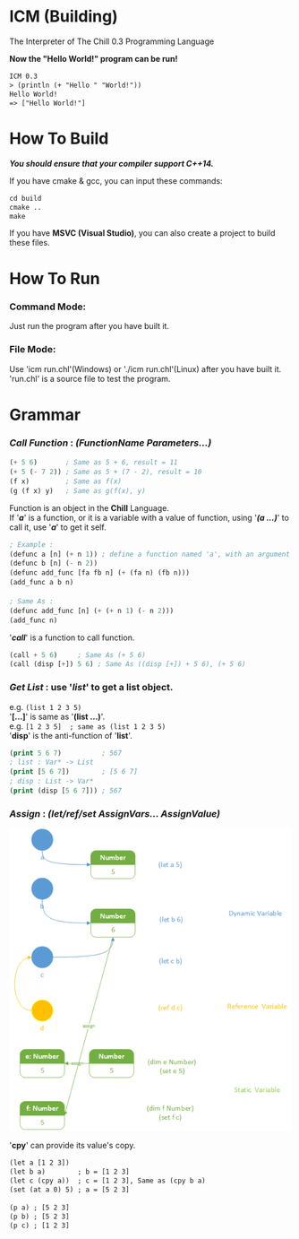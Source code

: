 # ICM (Building)
The Interpreter of The Chill 0.3 Programming Language

**Now the "Hello World!" program can be run!**

```
ICM 0.3
> (println (+ "Hello " "World!"))
Hello World!
=> ["Hello World!"]
```

# How To Build

***You should ensure that your compiler support C++14.***

If you have cmake & gcc, you can input these commands:

```
cd build
cmake ..
make
```

If you have **MSVC (Visual Studio)**, you can also create a project to build these files.<br>

# How To Run
### Command Mode:
Just run the program after you have built it.
### File Mode:
Use 'icm run.chl'(Windows) or './icm run.chl'(Linux) after you have built it.
'run.chl' is a source file to test the program.

# Grammar

### ***Call Function*** : *(FunctionName Parameters...)*

```lisp
(+ 5 6)       ; Same as 5 + 6, result = 11
(+ 5 (- 7 2)) ; Same as 5 + (7 - 2), result = 10
(f x)         ; Same as f(x)
(g (f x) y)   ; Same as g(f(x), y)
```

Function is an object in the **Chill** Language.<br>
If '***a***' is a function, or it is a variable with a value of function, using '***(a ...)***' to call it, use '***a***' to get it self.

```lisp
; Example :
(defunc a [n] (+ n 1)) ; define a function named 'a', with an argument named 'n', to return the value of the expression '(+ n 1)'
(defunc b [n] (- n 2))
(defunc add_func [fa fb n] (+ (fa n) (fb n)))
(add_func a b n)

; Same As :
(defunc add_func [n] (+ (+ n 1) (- n 2)))
(add_func n)
```

'***call***' is a function to call function.

```lisp
(call + 5 6)     ; Same As (+ 5 6)
(call (disp [+]) 5 6) ; Same As ((disp [+]) + 5 6), (+ 5 6)
```

### ***Get List*** : use '*list*' to get a list object.<br>
e.g. `(list 1 2 3 5)`<br>
'**[...]**' is same as '**(list ...)**'.<br>
e.g. `[1 2 3 5]  ; same as (list 1 2 3 5)`<br>
'**disp**' is the anti-function of '**list**'.<br>
```lisp
(print 5 6 7)          ; 567
; list : Var* -> List
(print [5 6 7])        ; [5 6 7]
; disp : List -> Var*
(print (disp [5 6 7])) ; 567
```

### ***Assign*** : *(let/ref/set AssignVars... AssignValue)*<br>

![Assign](document/assign.png)

'**cpy**' can provide its value's copy.

```
(let a [1 2 3])
(let b a)        ; b = [1 2 3]
(let c (cpy a))  ; c = [1 2 3], Same as (cpy b a)
(set (at a 0) 5) ; a = [5 2 3]

(p a) ; [5 2 3]
(p b) ; [5 2 3]
(p c) ; [1 2 3]
```
